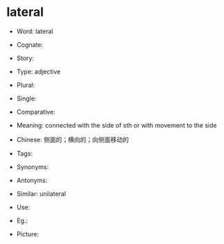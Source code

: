 # lateral

- Word: lateral
- Cognate: 
- Story: 

- Type: adjective
- Plural: 
- Single: 
- Comparative: 
- Meaning: connected with the side of sth or with movement to the side
- Chinese: 侧面的；横向的；向侧面移动的
- Tags: 
- Synonyms: 
- Antonyms: 
- Similar: unilateral
- Use: 
- Eg.: 
- Picture: 

